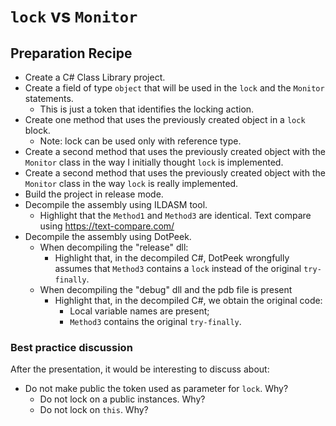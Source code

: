 # `lock` vs `Monitor`

## Preparation Recipe

- Create a C# Class Library project.
- Create a field of type `object` that will be used in the `lock` and the `Monitor` statements.
  - This is just a token that identifies the locking action.
- Create one method that uses the previously created object in a `lock` block.
  - Note: lock can be used only with reference type.
- Create a second method that uses the previously created object with the `Monitor` class in the way I initially thought `lock` is implemented.
- Create a second method that uses the previously created object with the `Monitor` class in the way `lock` is really implemented.
- Build the project in release mode.
- Decompile the assembly using ILDASM tool.
  - Highlight that the `Method1` and `Method3` are identical. Text compare using https://text-compare.com/
- Decompile the assembly using DotPeek.
  - When decompiling the "release" dll:
    - Highlight that, in the decompiled C#, DotPeek wrongfully assumes that `Method3` contains a `lock` instead of the original `try-finally`.
  - When decompiling the "debug" dll and the pdb file is present
    - Highlight that, in the decompiled C#,  we obtain the original code:
      - Local variable names are present;
      - `Method3` contains the original `try-finally`.

### Best practice discussion

After the presentation, it would be interesting to discuss about:

- Do not make public the token used as parameter for `lock`. Why?
  - Do not lock on a public instances. Why?
  - Do not lock on `this`. Why?